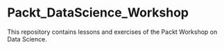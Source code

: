 # Packt_DataScience_Workshop
This repository contains lessons and exercises of the Packt Workshop on Data Science.
